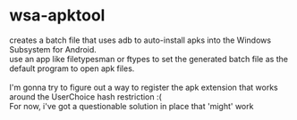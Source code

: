 # wsa-apktool
creates a batch file that uses adb to auto-install apks into the Windows Subsystem for Android.
<br>
use an app like filetypesman or ftypes to  set the generated batch file as the default program to open apk files.
<br><br>
I'm gonna try to figure out a way to register the apk extension that works around the UserChoice hash restriction :(
<br>For now, i've got a questionable solution in place that 'might' work
